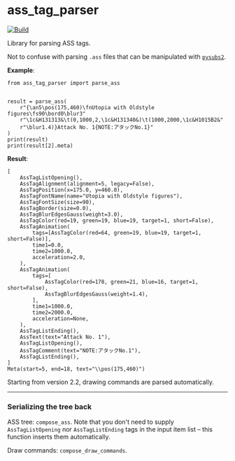 ass_tag_parser
==============

[![Build](https://github.com/bubblesub/ass_tag_parser/actions/workflows/build.yml/badge.svg)](https://github.com/bubblesub/ass_tag_parser/actions/workflows/build.yml)

Library for parsing ASS tags.

Not to confuse with parsing `.ass` files that can be manipulated with
[`pysubs2`](https://github.com/tkarabela/pysubs2).


**Example**:

```python3
from ass_tag_parser import parse_ass


result = parse_ass(
    r"{\an5\pos(175,460)\fnUtopia with Oldstyle figures\fs90\bord0\blur3"
    r"\1c&H131313&\t(0,1000,2,\1c&H131340&)\t(1000,2000,\1c&H1015B2&"
    r"\blur1.4)}Attack No. 1{NOTE:アタックNo.1}"
)
print(result)
print(result[2].meta)
```

**Result**:

```python3 console
[
    AssTagListOpening(),
    AssTagAlignment(alignment=5, legacy=False),
    AssTagPosition(x=175.0, y=460.0),
    AssTagFontName(name="Utopia with Oldstyle figures"),
    AssTagFontSize(size=90),
    AssTagBorder(size=0.0),
    AssTagBlurEdgesGauss(weight=3.0),
    AssTagColor(red=19, green=19, blue=19, target=1, short=False),
    AssTagAnimation(
        tags=[AssTagColor(red=64, green=19, blue=19, target=1, short=False)],
        time1=0.0,
        time2=1000.0,
        acceleration=2.0,
    ),
    AssTagAnimation(
        tags=[
            AssTagColor(red=178, green=21, blue=16, target=1, short=False),
            AssTagBlurEdgesGauss(weight=1.4),
        ],
        time1=1000.0,
        time2=2000.0,
        acceleration=None,
    ),
    AssTagListEnding(),
    AssText(text="Attack No. 1"),
    AssTagListOpening(),
    AssTagComment(text="NOTE:アタックNo.1"),
    AssTagListEnding(),
]
Meta(start=5, end=18, text="\\pos(175,460)")
```

Starting from version 2.2, drawing commands are parsed automatically.

---

### Serializing the tree back

ASS tree: `compose_ass`. Note that you don't need to supply `AssTagListOpening`
nor `AssTagListEnding` tags in the input item list – this function inserts them
automatically.

Draw commands: `compose_draw_commands`.
